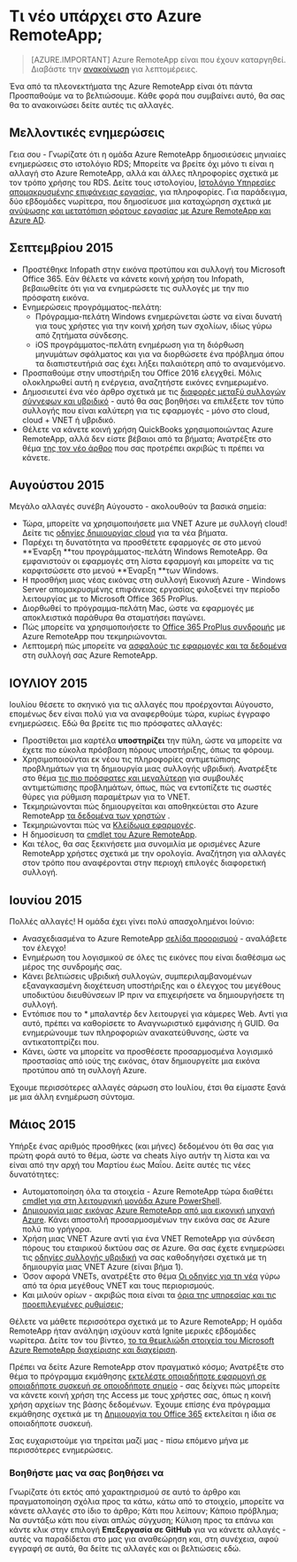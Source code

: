 
<properties
    pageTitle="Τι νέο υπάρχει στο Azure RemoteApp; | Microsoft Azure"
    description="Μάθετε περισσότερα σχετικά με τις αλλαγές και οι βελτιώσεις που έχουν γίνει στις Azure RemoteApp"
    services="remoteapp"
    documentationCenter=""
    authors="lizap"
    manager="mbaldwin" />

<tags
    ms.service="remoteapp"
    ms.workload="compute"
    ms.tgt_pltfrm="na"
    ms.devlang="na"
    ms.topic="article"
    ms.date="08/15/2016"
    ms.author="elizapo" />



# <a name="whats-new-in-azure-remoteapp"></a>Τι νέο υπάρχει στο Azure RemoteApp;

> [AZURE.IMPORTANT]
> Azure RemoteApp είναι που έχουν καταργηθεί. Διαβάστε την [ανακοίνωση](https://go.microsoft.com/fwlink/?linkid=821148) για λεπτομέρειες.

Ένα από τα πλεονεκτήματα της Azure RemoteApp είναι ότι πάντα Προσπαθούμε να το βελτιώσουμε. Κάθε φορά που συμβαίνει αυτό, θα σας θα το ανακοινώσει δείτε αυτές τις αλλαγές.

## <a name="future-updates"></a>Μελλοντικές ενημερώσεις
Γεια σου - Γνωρίζατε ότι η ομάδα Azure RemoteApp δημοσιεύσεις μηνιαίες ενημερώσεις στο ιστολόγιο RDS; Μπορείτε να βρείτε όχι μόνο τι είναι η αλλαγή στο Azure RemoteApp, αλλά και άλλες πληροφορίες σχετικά με τον τρόπο χρήσης του RDS. Δείτε τους ιστολογίου, [Ιστολόγιο Υπηρεσίες απομακρυσμένης επιφάνειας εργασίας](https://blogs.msdn.microsoft.com/rds/), για πληροφορίες. Για παράδειγμα, δύο εβδομάδες νωρίτερα, που δημοσίευσε μια καταχώρηση σχετικά με [ανύψωσης και μετατόπιση φόρτους εργασίας με Azure RemoteApp και Azure AD](https://blogs.msdn.microsoft.com/rds/2016/01/19/lift-and-shift-your-workloads-with-azure-remoteapp-and-azure-ad-domain-services/).
 
## <a name="september-2015"></a>Σεπτεμβρίου 2015
- Προστέθηκε Infopath στην εικόνα προτύπου και συλλογή του Microsoft Office 365. Εάν θέλετε να κάνετε κοινή χρήση του Infopath, βεβαιωθείτε ότι για να ενημερώσετε τις συλλογές με την πιο πρόσφατη εικόνα.
- Ενημερώσεις προγράμματος-πελάτη:
    - Πρόγραμμα-πελάτη Windows ενημερώνεται ώστε να είναι δυνατή για τους χρήστες για την κοινή χρήση των σχολίων, ιδίως γύρω από ζητήματα σύνδεσης.
    - iOS προγράμματος-πελάτη ενημέρωση για τη διόρθωση μηνυμάτων σφάλματος και για να διορθώσετε ένα πρόβλημα όπου τα διαπιστευτήριά σας έχει λήξει παλαιότερη από το αναμενόμενο.
- Προσπαθούμε στην υποστήριξη του Office 2016 ελεγχθεί. Μόλις ολοκληρωθεί αυτή η ενέργεια, αναζητήστε εικόνες ενημερωμένο.
- Δημοσιευτεί ένα νέο άρθρο σχετικά με τις [διαφορές μεταξύ συλλογών σύννεφων και υβριδικό](remoteapp-collections.md) - αυτό θα σας βοηθήσει να επιλέξετε τον τύπο συλλογής που είναι καλύτερη για τις εφαρμογές - μόνο στο cloud, cloud + VNET ή υβριδικό.
- Θέλετε να κάνετε κοινή χρήση QuickBooks χρησιμοποιώντας Azure RemoteApp, αλλά δεν είστε βέβαιοι από τα βήματα; Ανατρέξτε στο θέμα [της τον νέο άρθρο](remoteapp-quickbooks.md) που σας προτρέπει ακριβώς τι πρέπει να κάνετε.

## <a name="august-2015"></a>Αυγούστου 2015
Μεγάλο αλλαγές συνέβη Αύγουστο - ακολουθούν τα βασικά σημεία:

- Τώρα, μπορείτε να χρησιμοποιήσετε μια VNET Azure με συλλογή cloud! Δείτε τις [οδηγίες δημιουργίας cloud](remoteapp-create-cloud-deployment.md) για τα νέα βήματα.
- Παρέχει τη δυνατότητα να προσθέτετε εφαρμογές σε στο μενού **Έναρξη **του προγράμματος-πελάτη Windows RemoteApp. Θα εμφανιστούν οι εφαρμογές στη λίστα εφαρμογή και μπορείτε να τις καρφιτσώσετε στο μενού **Έναρξη **των Windows.
- Η προσθήκη μιας νέας εικόνας στη συλλογή Εικονική Azure - Windows Server απομακρυσμένης επιφάνειας εργασίας φιλοξενεί την περίοδο λειτουργίας με το Microsoft Office 365 ProPlus.
- Διορθωθεί το πρόγραμμα-πελάτη Mac, ώστε να εφαρμογές με αποκλειστικά παράθυρα θα σταματήσει παγώνει.
- Πώς μπορείτε να χρησιμοποιήσετε το [Office 365 ProPlus συνδρομής](remoteapp-officesubscription.md) με Azure RemoteApp που τεκμηριώνονται.
- Λεπτομερή πώς μπορείτε να [ασφαλούς τις εφαρμογές και τα δεδομένα](remoteapp-secure.md) στη συλλογή σας Azure RemoteApp.

## <a name="july-2015"></a>ΙΟΥΛΙΟΥ 2015

Ιουλίου θέσετε το σκηνικό για τις αλλαγές που προέρχονται Αύγουστο, επομένως δεν είναι πολύ για να αναφερθούμε τώρα, κυρίως έγγραφο ενημερώσεις. Εδώ θα βρείτε τις πιο πρόσφατες αλλαγές:

- Προστίθεται μια καρτέλα **υποστηρίζει** την πύλη, ώστε να μπορείτε να έχετε πιο εύκολα πρόσβαση πόρους υποστήριξης, όπως τα φόρουμ.
- Χρησιμοποιούνται εκ νέου τις πληροφορίες αντιμετώπισης προβλημάτων για τη δημιουργία μιας συλλογής υβριδική. Ανατρέξτε στο θέμα [τις πιο πρόσφατες και μεγαλύτερη](remoteapp-hybridtrouble.md) για συμβουλές αντιμετώπισης προβλημάτων, όπως, πώς να εντοπίζετε τις σωστές θύρες για ρύθμιση παραμέτρων για το VNET.
- Τεκμηριώνονται πώς δημιουργείται και αποθηκεύεται στο Azure RemoteApp [τα δεδομένα των χρηστών](remoteapp-upd.md) .
- Τεκμηριώνονται πώς να [Κλείδωμα εφαρμογές](remoteapp-secure.md).
- Η δημοσίευση τα [cmdlet του Azure RemoteApp](https://msdn.microsoft.com/library/mt428031.aspx).
- Και τέλος, θα σας ξεκινήσετε μια συνομιλία με ορισμένες Azure RemoteApp χρήστες σχετικά με την ορολογία. Αναζήτηση για αλλαγές στον τρόπο που αναφέρονται στην περιοχή επιλογές διαφορετική συλλογή.

## <a name="june-2015"></a>Ιουνίου 2015

Πολλές αλλαγές! Η ομάδα έχει γίνει πολύ απασχολημένοι Ιούνιο:

- Ανασχεδιασμένα το Azure RemoteApp [σελίδα προορισμού](https://www.remoteapp.windowsazure.com/) - αναλάβετε τον έλεγχο!
- Ενημέρωση του λογισμικού σε όλες τις εικόνες που είναι διαθέσιμα ως μέρος της συνδρομής σας.
- Κάνει βελτιώσεις υβριδική συλλογών, συμπεριλαμβανομένων εξαναγκασμένη διοχέτευση υποστήριξης και ο έλεγχος του μεγέθους υποδικτύου διευθύνσεων IP πριν να επιχειρήσετε να δημιουργήσετε τη συλλογή.
- Εντόπισε που το * μπαλαντέρ δεν λειτουργεί για κάμερες Web. Αντί για αυτό, πρέπει να καθορίσετε το Αναγνωριστικό εμφάνισης ή GUID. Θα ενημερώνουμε των πληροφοριών ανακατεύθυνσης, ώστε να αντικατοπτρίζει που.
- Κάνει, ώστε να μπορείτε να προσθέσετε προσαρμοσμένα λογισμικό προστασίας από ιούς της εικόνας, όταν δημιουργείτε μια εικόνα προτύπου από τη συλλογή Azure.

Έχουμε περισσότερες αλλαγές σάρωση στο Ιουλίου, έτσι θα είμαστε ξανά με μια άλλη ενημέρωση σύντομα.

## <a name="may-2015"></a>Μάιος 2015

Υπήρξε ένας αριθμός προσθήκες (και μήνες) δεδομένου ότι θα σας για πρώτη φορά αυτό το θέμα, ώστε να cheats λίγο αυτήν τη λίστα και να είναι από την αρχή του Μαρτίου έως Μαΐου. Δείτε αυτές τις νέες δυνατότητες:

- Αυτοματοποίηση όλα τα στοιχεία - Azure RemoteApp τώρα διαθέτει [cmdlet για στη λειτουργική μονάδα Azure PowerShell](remoteapp-tutorial-arawithpowershell.md).
- [Δημιουργία μιας εικόνας Azure RemoteApp από μια εικονική μηχανή Azure](remoteapp-image-on-azurevm.md). Κάνει αποστολή προσαρμοσμένων την εικόνα σας σε Azure πολύ πιο γρήγορα.
- Χρήση μιας VNET Azure αντί για ένα VNET RemoteApp για σύνδεση πόρους του εταιρικού δικτύου σας σε Azure. Θα σας έχετε ενημερώσει τις [οδηγίες συλλογής υβριδική](remoteapp-create-hybrid-deployment.md) να σας καθοδηγήσει σχετικά με τη δημιουργία μιας VNET Azure (είναι βήμα 1).
- Όσον αφορά VNETs, ανατρέξτε στο θέμα [Οι οδηγίες για τη νέα](remoteapp-vnetsizing.md) γύρω από τα όρια μεγέθους VNET και τους περιορισμούς.
- Και μιλούν ορίων - ακριβώς ποια είναι τα [όρια της υπηρεσίας και τις προεπιλεγμένες ρυθμίσεις](../azure-subscription-service-limits.md);

Θέλετε να μάθετε περισσότερα σχετικά με το Azure RemoteApp; Η ομάδα RemoteApp ήταν ανάληψη ισχύουν κατά Ignite μερικές εβδομάδες νωρίτερα. Δείτε τον του βίντεο, [το τα θεμελιώδη στοιχεία του Microsoft Azure RemoteApp διαχείρισης και διαχείριση](http://channel9.msdn.com/Events/Ignite/2015/BRK3868).

Πρέπει να δείτε Azure RemoteApp στον πραγματικό κόσμο; Ανατρέξτε στο θέμα το πρόγραμμα εκμάθησης [εκτελέστε οποιαδήποτε εφαρμογή σε οποιαδήποτε συσκευή σε οποιοδήποτε σημείο](remoteapp-anyapp.md) - σας δείχνει πώς μπορείτε να κάνετε κοινή χρήση της Access με τους χρήστες σας, όπως η κοινή χρήση αρχείων της βάσης δεδομένων. Έχουμε επίσης ένα πρόγραμμα εκμάθησης σχετικά με τη [Δημιουργία του Office 365](remoteapp-tutorial-o365anywhere.md) εκτελείται η ίδια σε οποιαδήποτε συσκευή.

Σας ευχαριστούμε για τηρείται μαζί μας - πίσω επόμενο μήνα με περισσότερες ενημερώσεις.


### <a name="help-us-help-you"></a>Βοηθήστε μας να σας βοηθήσει να
Γνωρίζατε ότι εκτός από χαρακτηρισμού σε αυτό το άρθρο και πραγματοποίηση σχόλια προς τα κάτω, κάτω από το στοιχείο, μπορείτε να κάνετε αλλαγές στο ίδιο το άρθρο; Κάτι που λείπουν; Κάποιο πρόβλημα; Να συντάξω κάτι που είναι απλώς σύγχυση; Κύλιση προς τα επάνω και κάντε κλικ στην επιλογή **Επεξεργασία σε GitHub** για να κάνετε αλλαγές - αυτές να παραδίδεται στο μας για αναθεώρηση και, στη συνέχεια, αφού εγγραφή σε αυτά, θα δείτε τις αλλαγές και οι βελτιώσεις εδώ.
